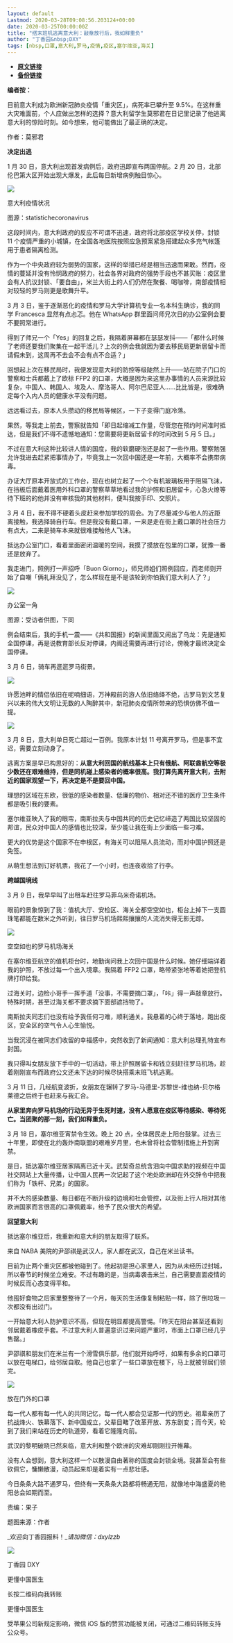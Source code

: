 ```yaml
---
layout: default
Lastmod: 2020-03-28T09:08:56.203124+00:00
date: 2020-03-25T00:00:00Z
title: "搭末班机逃离意大利：敲章放行后，我如释重负"
author: "丁香园&nbsp;DXY"
tags: [nbsp,口罩,意大利,罗马,疫情,疫区,塞尔维亚,海关]
---
```


* [**原文链接**](https://mp.weixin.qq.com/s/VKGn5CkFzasAa9hjThvy4A)
* [**备份链接**](https://archive.li/wip/FkJYv)


  

  

**编者按：**  

  

目前意大利成为欧洲新冠肺炎疫情「重灾区」，病死率已攀升至 9.5%。在这样重大灾难面前，个人应做出怎样的选择？意大利留学生莫邪君在日记里记录了他逃离意大利的惊险时刻。如今想来，他可能做出了最正确的决定。

  

作者：莫邪君

  

**决定出逃**

  

1 月 30 日，意大利出现首发病例后，政府迅即宣布两国停航。2 月 20 日，北部伦巴第大区开始出现大爆发，此后每日新增病例触目惊心。

  

![](/images/post/c24c5c0eab1427be24789f16ec1782a8.jpg)

意大利疫情状况  

图源：statistichecoronavirus

这段时间内，意大利政府的反应不可谓不迅速，政府将北部疫区学校关停，封锁 11 个疫情严重的小城镇，在全国各地医院按照应急预案紧急搭建起众多充气帐篷用于患者隔离检测。

作为一个中央政府较为弱势的国家，这样的举措已经是相当迅速而果敢。然而，疫情的蔓延并没有怜悯政府的努力，社会各界对政府的强势手段也不甚买账：疫区里会有人抗议封锁、「要自由」，米兰大街上的人们仍然在聚餐、喝咖啡，南部疫情相对较轻的罗马则更是歌舞升平。

3 月 3 日，鉴于逐渐恶化的疫情和罗马大学计算机专业一名本科生确诊，我的同学 Francesca 显然有点忐忑。他在 WhatsApp 群里面问师兄次日的办公室例会要不要照常进行。

得到了师兄一个「Yes」的回复之后，我隔着屏幕都在瑟瑟发抖——「都什么时候了老师还要我们聚集在一起干活儿？上次的例会我就因为要去移民局更新居留卡而请假未到，这周再不去会不会有点不合适？」

回想起上次在移民局时，我便发现意大利的防控等级陡然上升——站在院子门口的警察和士兵都戴上了欧标 FFP2 的口罩，大概是因为来这里办事情的人员来源比较复杂，中国人、韩国人、埃及人、摩洛哥人、阿尔巴尼亚人……比比皆是，很难确定每个入内人员的健康水平没有问题。

  

远远看过去，原本人头攒动的移民局等候区，一下子变得门庭冷落。

果然，等我走上前去，警察就告知「即日起缩减工作量，尽管您在预约时间准时抵达，但是我们不得不遗憾地通知：您需要将更新居留卡的时间改到 5 月 5 日。」

不过在意大利这种比较讲人情的国度，我的软磨硬泡还是起了一些作用。警察勉强允许我进去赶紧把事情办了，毕竟我上一次回中国还是一年前，大概率不会携带病毒。

办证大厅原本开放式的工作台，现在也树立起了一个个有机玻璃板用于阻隔飞沫，在挡板后面戴着医用外科口罩的警察草草地看过我的护照和旧居留卡，心急火燎等待下班的的他并没有审核我的其他材料，便叫我按手印、交照片。

3 月 4 日，我不得不硬着头皮赶来参加学校的周会。为了尽量减少与他人的近距离接触，我选择骑自行车。但是我没有戴口罩，一来是走在街上戴口罩的社会压力有点大，二来是骑车本来就很难接触他人飞沫。

抵达办公室门口，看着里面密闭温暖的空间，我摸了摸放在包里的口罩，犹豫一番还是放弃了。

我走进门，照例打一声招呼「Buon Giorno」，师兄师姐们照例回应，而老师则开始了自嘲「俩礼拜没见了，怎么样现在是不是该轮到你怕我们意大利人了？」

  

![](/images/post/24259eab637d505accbacd902c814ec4.jpg)

办公室一角

图源：受访者供图，下同

例会结束后，我的手机一震——《共和国报》的新闻里面又闹出了乌龙：先是通知全国停课，再是说教育部长反对停课，内阁还需要再进行讨论，傍晚才最终决定全国停课。

3 月 6 日，骑车再逛逛罗马街景。

  

![](/images/post/cebe8c66d0e22e58ffd1b5384670d751.jpg)

  

许愿池畔的情侣依旧在呢喃细语，万神殿前的游人依旧络绎不绝，古罗马到文艺复兴以来的伟大文明让无数的人陶醉其中，新冠肺炎疫情所带来的恐惧仿佛不值一提。

![](/images/post/c5f0276de903de6fa817efbc97075ec9.jpg)

  

3 月 8 日，意大利单日死亡超过一百例。我原本计划 11 号离开罗马，但是事不宜迟，需要立刻动身了。

  

逃离方案是早已构思好的：**从意大利回国的航线基本上只有俄航、阿联酋航空等极少数还在艰难维持，但是同机碰上感染者的概率很高。我打算先离开意大利，去附近的国家观望一下，再决定是不是要回中国。**

理想的区域在东欧，很低的感染者数量、低廉的物价、相对还不错的医疗卫生条件都是吸引我的要素。

塞尔维亚映入了我的眼帘，南斯拉夫与中国共同的历史记忆缔造了两国比较坚固的邦谊，民众对中国人的感情也比较深，至少能让我在街上少面临一些刁难。

更大的优势是这个国家不在申根区，有海关可以阻隔人员流动，而对中国护照还是免签。

从萌生想法到订好机票，我花了一个小时，也连夜收拾了行李。

**跨越国境线**

  

3 月 9 日，我早早叫了出租车赶往罗马菲乌米奇诺机场。

眼前的景象惊到了我：值机大厅、安检区、海关全都空空如也，柜台上掉下一支圆珠笔都能在数米之外听到，往日罗马机场熙熙攘攘的人流消失得无影无踪。

  

**![](/images/post/6c2554e2ccb597c2a61beef051ec170a.jpg)**  

空空如也的罗马机场海关

  

在塞尔维亚航空的值机柜台时，地勤询问我上次回中国是什么时候。她仔细端详着我的护照，不放过每一个出入境章。我隔着 FFP2 口罩，略带紧张地等着她把登机牌打印给我。

过海关时，边检小哥手一挥手道「没事，不需要摘口罩」，「咔」得一声敲章放行。特殊时期，甚至过海关都不要求摘下面部遮挡物了。

南斯拉夫同志们也没有给予我任何刁难，顺利通关。我悬着的心终于落地，跑出疫区，安全区的空气令人心生愉悦。

  

当我沉浸在被同志们收留的幸福感中，突然收到了新闻通知：意大利总理孔特宣布封国。

我只得叫女朋友放下手中的一切活动，带上护照居留卡和钱立刻赶往罗马机场，趁着刚刚宣布而政府公文还未下达的时候尽快搭乘末班飞机逃离。

3 月 11 日，几经航变波折，女朋友在辗转了罗马-马德里-苏黎世-维也纳-贝尔格莱德之后终于也赶来与我汇合。

  

**从家里奔向罗马机场的行动无异于生死时速，没有人愿意在疫区等待感染、等待死亡。当团聚的那一刻，我们如释重负。**

3 月 18 日，塞尔维亚宵禁令生效。晚上 20 点，全体居民走上阳台鼓掌。过去三十年里，即使在北约轰炸南联盟的艰难岁月里，也未曾将社会管制措施上升到宵禁。

是日，抵达塞尔维亚居家隔离已近十天。武契奇总统含泪向中国求助的视频在中国社交网站上大量传播，让中国人民再一次记起了这个地处欧洲却在外交辞令中把我们称为「铁杆、兄弟」的国家。

  

并不大的感染数量、每日都在不断升级的边境和社会管控，以及街上行人相对其他欧洲国家而言很高的口罩佩戴率，给予了民众很大的希望。

  

  

**回望意大利**

  

抵达塞尔维亚后，我重新和意大利的朋友取得了联系。

来自 NABA 美院的尹邵祺是武汉人，家人都在武汉，自己在米兰读书。

目前为止两个重灾区都被他碰到了。他起初是担心家里人，因为从未经历过封城，所以春节的时候坐立难安。不过有趣的是，当病毒袭击米兰，自己需要直面疫情的时候反而心态变得平和。

他囤好食物之后家里整整待了一个月，每天的生活像复制粘贴一样，除了倒垃圾一次都没有出过门。

一开始意大利人防护意识不高，但现在明显都提高警惕。「昨天在阳台甚至还看到邻居戴着橡皮手套。不过意大利人普遍意识过来问题严重时，市面上口罩已经几乎售罄。」

尹邵祺和朋友们在米兰有一个滑雪俱乐部，他们就开始呼吁，如果有多余的口罩可以放在电梯口，给邻居自取。他自己也拿了一些口罩放在楼下，马上就被邻居们领完。

![](/images/post/f6ecb23133c11ec17bc1ba833da19917.jpg)

放在门外的口罩  

  

每一代人都有每一代人的共同记忆，每一代人都会见证那一代的历史。祖辈亲历了抗战烽火、铁幕落下、新中国成立，父辈目睹了改革开放、苏东剧变；而今天，轮到了我们来站在历史的轨道旁，看着它隆隆向前。

武汉的黎明破晓已然来临，意大利和整个欧洲的灾难却刚刚拉开帷幕。

  

没有人会想到，意大利这样一个以散漫自由著称的国度会封锁全境。我甚至会有些钦佩它，慵懒散漫，动员起来却是着实有一点悲壮感。

  

今日条条大路不通罗马，但终有一天条条大路都将畅通无阻，就像地中海盛夏的艳阳总会如期而至。

  

责编：果子

题图来源：作者  

  

_欢迎向丁香园报料！__请加微信：dxylzzb_

![](/images/post/1f10a5ecc554b38aa4fb8008993d4b6f.jpg)

丁香园 DXY

更懂中国医生

长按二维码向我转账

更懂中国医生

受苹果公司新规定影响，微信 iOS 版的赞赏功能被关闭，可通过二维码转账支持公众号。


